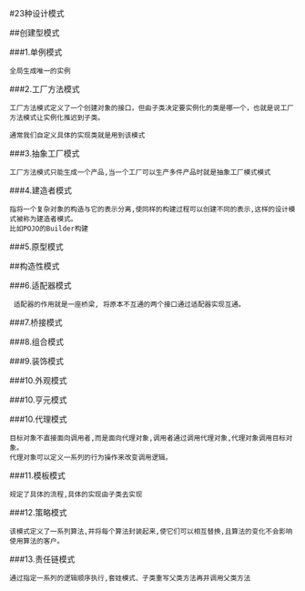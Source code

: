 #23种设计模式

##创建型模式

###1.单例模式
    
    全局生成唯一的实例
    
###2.工厂方法模式
    
    工厂方法模式定义了一个创建对象的接口，但由子类决定要实例化的类是哪一个，也就是说工厂方法模式让实例化推迟到子类。
    
    通常我们自定义具体的实现类就是用到该模式
    
###3.抽象工厂模式
    
    工厂方法模式只能生成一个产品,当一个工厂可以生产多件产品时就是抽象工厂模式模式

###4.建造者模式
    
    指将一个复杂对象的构造与它的表示分离,使同样的构建过程可以创建不同的表示,这样的设计模式被称为建造者模式。
    比如POJO的Builder构建

###5.原型模式

##构造性模式

###6.适配器模式
     
     适配器的作用就是一座桥梁, 将原本不互通的两个接口通过适配器实现互通。

###7.桥接模式

###8.组合模式

###9.装饰模式

###10.外观模式

###10.亨元模式

###10.代理模式
    
    目标对象不直接面向调用者,而是面向代理对象,调用者通过调用代理对象,代理对象调用目标对象。
    代理对象可以定义一系列的行为操作来改变调用逻辑。
    
###11.模板模式
    
    规定了具体的流程,具体的实现由子类去实现
    
###12.策略模式
    
    该模式定义了一系列算法,并将每个算法封装起来,使它们可以相互替换,且算法的变化不会影响使用算法的客户。
    
###13.责任链模式
    
    通过指定一系列的逻辑顺序执行,套娃模式、子类重写父类方法再并调用父类方法